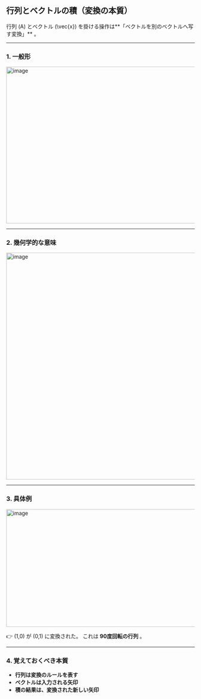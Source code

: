 ## 行列とベクトルの積（変換の本質）

行列 (A) とベクトル (\vec{x}) を掛ける操作は**「ベクトルを別のベクトルへ写す変換」** 。

---

### 1. 一般形

<img width="888" height="418" alt="image" src="https://github.com/user-attachments/assets/5488edcf-cd3f-4203-8cb8-7c84dfcb72e0" />


---

### 2. 幾何学的な意味

<img width="836" height="605" alt="image" src="https://github.com/user-attachments/assets/b0e743d7-8347-4f41-8b29-826fca6b17cd" />


---

### 3. 具体例

<img width="829" height="314" alt="image" src="https://github.com/user-attachments/assets/fb21ae3d-c2eb-48b7-a362-e91faa069b66" />


👉 (1,0) が (0,1) に変換された。
これは **90度回転の行列** 。

---

### 4. 覚えておくべき本質

* **行列は変換のルールを表す**
* **ベクトルは入力される矢印**
* **積の結果は、変換された新しい矢印**

